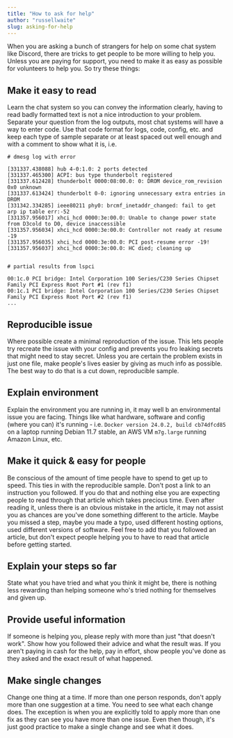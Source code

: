 ```yaml
---
title: "How to ask for help"
author: "russellwaite"
slug: asking-for-help
---
```


When you are asking a bunch of strangers for help on some chat system like Discord, there are tricks to get people to be more willing to help you. Unless you are paying for support, you need to make it as easy as possible for volunteers to help you. So try these things:

## Make it easy to read

Learn the chat system so you can convey the information clearly, having to read badly formatted text is not a nice introduction to your problem. Separate your question from the log outputs, most chat systems will have a way to enter code. Use that code format for logs, code, config, etc. and keep each type of sample separate or at least spaced out well enough and with a comment to show what it is, i.e.

```
# dmesg log with error

[331337.438088] hub 4-0:1.0: 2 ports detected
[331337.465300] ACPI: bus type thunderbolt registered
[331337.612428] thunderbolt 0000:08:00.0: 0: DROM device_rom_revision 0x0 unknown
[331337.613424] thunderbolt 0-0: ignoring unnecessary extra entries in DROM
[331342.334285] ieee80211 phy0: brcmf_inetaddr_changed: fail to get arp ip table err:-52
[331357.956017] xhci_hcd 0000:3e:00.0: Unable to change power state from D3cold to D0, device inaccessible
[331357.956034] xhci_hcd 0000:3e:00.0: Controller not ready at resume -19
[331357.956035] xhci_hcd 0000:3e:00.0: PCI post-resume error -19!
[331357.956037] xhci_hcd 0000:3e:00.0: HC died; cleaning up


# partial results from lspci

00:1c.0 PCI bridge: Intel Corporation 100 Series/C230 Series Chipset Family PCI Express Root Port #1 (rev f1)
00:1c.1 PCI bridge: Intel Corporation 100 Series/C230 Series Chipset Family PCI Express Root Port #2 (rev f1)
...

```

## Reproducible issue

Where possible create a minimal reproduction of the issue. This lets people try recreate the issue with your config and prevents you fro leaking secrets that might need to stay secret. Unless you are certain the problem exists in just one file, make people's lives easier by giving as much info as possible. The best way to do that is a cut down, reproducible sample. 

## Explain environment

Explain the environment you are running in, it may well b an environmental issue you are facing. Things like what hardware, software and config (where you can) it's running - i.e. `Docker version 24.0.2, build cb74dfcd85` on a laptop running Debian 11.7 stable, an AWS VM `m7g.large` running Amazon Linux, etc.

## Make it quick & easy for people

Be conscious of the amount of time people have to spend to get up to speed. This ties in with the reproducible sample. Don't post a link to an instruction you followed. If you do that and nothing else you are expecting people to read through that article which takes precious time. Even after reading it, unless there is an obvious mistake in the article, it may not assist you as chances are you've done something different to the article. Maybe you missed a step, maybe you made a typo, used different hosting options, used different versions of software. Feel free to add that you followed an article, but don't expect people helping you to have to read that article before getting started.

## Explain your steps so far

State what you have tried and what you think it might be, there is nothing less rewarding than helping someone who's tried nothing for themselves and given up.

## Provide useful information

If someone is helping you, please reply with more than just "that doesn't work". Show how you followed their advice and what the result was. If you aren't paying in cash for the help, pay in effort, show people you've done as they asked and the exact result of what happened.

## Make single changes

Change one thing at a time. If more than one person responds, don't apply more than one suggestion at a time. You need to see what each change does. The exception is when you are explicitly told to apply more than one fix as they can see you have more than one issue. Even then though, it's just good practice to make a single change and see what it does.

